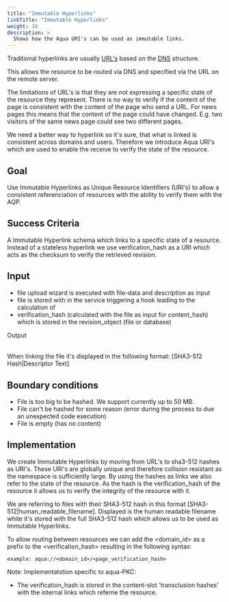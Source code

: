 ```yaml
---
title: "Immutable Hyperlinks"
linkTitle: "Immutable Hyperlinks"
weight: 10
description: >
  Shows how the Aqua URI's can be used as immutable links.
---
```


Traditional hyperlinks are usually
[URL's](https://en.wikipedia.org/wiki/URL) based on the
[DNS](https://en.wikipedia.org/wiki/Domain_Name_System) structure.

This allows the resource to be routed via DNS and specified via the URL
on the remote server.

The limitations of URL's is that they are not expressing a specific
state of the resource they represent. There is no way to verify if the content
of the page is consistent with the content of the page who send a URL.
For news pages this means that the content of the page could have changed. E.g.
two visitors of the same news page could see two different pages.

We need a better way to hyperlink so it's sure, that what is linked
is consistent across domains and users. Therefore we introduce Aqua URI's which are
used to enable the receive to verify the state of the resource.

Goal
----

Use Immutable Hyperlinks as Unique Resource Identifiers (URI's) to allow
a consistent referenciation of resources with the ability to verify them with the AQP.

Success Criteria
----------------

A Immutable Hyperlink schema which links to a specific state of a
resource. Instead of a stateless hyperlink we use verification_hash as a
URI which acts as the checksum to verify the retrieved revision.

Input
-----

-   file upload wizard is executed with file-data and description as
    input
-   file is stored with in the service triggering a hook leading to the
    calculation of
-   verification_hash (calculated with the file as input for
    content_hash) which is stored in the revision_object (file or
    database)

Output
######

When linking the file it's displayed in the following format: \[SHA3-512
Hash\|Descriptor Text\]

Boundary conditions
-------------------

-   File is too big to be hashed. We support currently up to 50 MB.
-   File can't be hashed for some reason (error during the process to
    due an unexpected code execution)
-   File is empty (has no content)

Implementation
--------------

We create Immutable Hyperlinks by moving from URL's to sha3-512 hashes as
URI's. These URI's are globally unique and therefore collision resistant
as the namespace is sufficiently large. By using the hashes as links we
also refer to the state of the resource. As the hash is the
verification_hash of the resource it allows us to verify the integrity
of the resource with it.

We are referring to files with their SHA3-512 hash in this format
\[SHA3-512\|human_readable_filename\]. Displayed is the human readable
filename white it's stored with the full SHA3-512 hash which allows us
to be used as Immutable Hyperlinks.

To allow routing between resources we can add the <domain_id> as a
prefix to the <verification_hash> resulting in the following syntax:

`example: aqua://<domain_id>/<page_verification_hash>`

Note: Implementatstion specific to aqua-PKC:
- The verification_hash is stored in the content-slot 'transclusion hashes' with the internal links which referne the resource.
